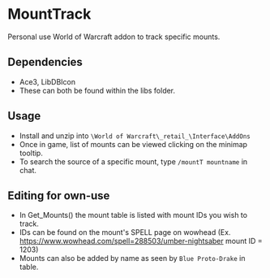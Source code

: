 # MountTrack
Personal use World of Warcraft addon to track specific mounts.

## Dependencies
-   Ace3, LibDBIcon
-   These can both be found within the libs folder.

## Usage
-   Install and unzip into `\World of Warcraft\_retail_\Interface\AddOns`
-   Once in game, list of mounts can be viewed clicking on the minimap tooltip.
-   To search the source of a specific mount, type `/mountT mountname` in chat.

## Editing for own-use
-   In Get_Mounts() the mount table is listed with mount IDs you wish to track.
-   IDs can be found on the mount's SPELL page on wowhead (Ex. https://www.wowhead.com/spell=288503/umber-nightsaber mount ID = 1203)
-   Mounts can also be added by name as seen by `Blue Proto-Drake` in table.
